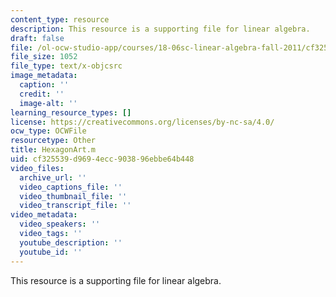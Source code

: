 ```yaml
---
content_type: resource
description: This resource is a supporting file for linear algebra.
draft: false
file: /ol-ocw-studio-app/courses/18-06sc-linear-algebra-fall-2011/cf325539d9694ecc903896ebbe64b448_HexagonArt.m
file_size: 1052
file_type: text/x-objcsrc
image_metadata:
  caption: ''
  credit: ''
  image-alt: ''
learning_resource_types: []
license: https://creativecommons.org/licenses/by-nc-sa/4.0/
ocw_type: OCWFile
resourcetype: Other
title: HexagonArt.m
uid: cf325539-d969-4ecc-9038-96ebbe64b448
video_files:
  archive_url: ''
  video_captions_file: ''
  video_thumbnail_file: ''
  video_transcript_file: ''
video_metadata:
  video_speakers: ''
  video_tags: ''
  youtube_description: ''
  youtube_id: ''
---
```

This resource is a supporting file for linear algebra.